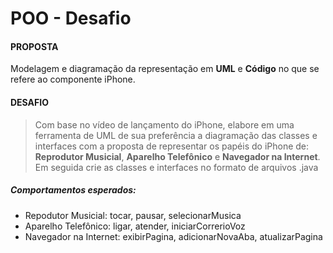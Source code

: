 # POO - Desafio
#### PROPOSTA
Modelagem e diagramação da representação em **UML** e **Código** no que se refere ao componente iPhone.

#### DESAFIO
> Com base no vídeo de lançamento do iPhone,
> elabore em uma ferramenta de UML de sua preferência a diagramação das
> classes e interfaces com a proposta de representar os papéis do iPhone
> de: **Reprodutor Musicial**, **Aparelho Telefônico** e **Navegador na Internet**.
> Em seguida crie as classes e interfaces no formato de arquivos .java

##### Comportamentos esperados:
 - Repodutor Musicial: tocar, pausar, selecionarMusica
 - Aparelho Telefônico: ligar, atender, iniciarCorrerioVoz
 - Navegador na Internet: exibirPagina, adicionarNovaAba, atualizarPagina
